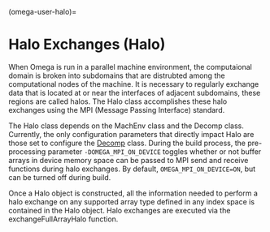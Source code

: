 (omega-user-halo)=

# Halo Exchanges (Halo)

When Omega is run in a parallel machine environment, the computaional domain
is broken into subdomains that are distrubted among the computational nodes
of the machine. It is necessary to regularly exchange data that is located
at or near the interfaces of adjacent subdomains, these regions are called
halos. The Halo class accomplishes these halo exchanges using the MPI
(Message Passing Interface) standard.

The Halo class depends on the MachEnv class and the Decomp class. Currently,
the only configuration parameters that directly impact Halo are those set
to configure the [Decomp](#omega-user-decomp) class. During the build
process, the pre-processing parameter `-DOMEGA_MPI_ON_DEVICE` toggles
whether or not buffer arrays in device memory space can be passed to
MPI send and receive functions during halo exchanges. By default,
`OMEGA_MPI_ON_DEVICE=ON`, but can be turned off during build.

Once a Halo object is constructed, all the information needed to perform
a halo exchange on any supported array type defined in any index space
is contained in the Halo object. Halo exchanges are executed via the
exchangeFullArrayHalo function.
